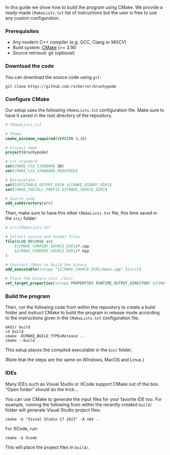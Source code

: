 In this guide we show how to build the program using CMake. We provide a ready-made `CMakeLists.txt` list of instructions but the user is free to use any custom configuration.

### Prerequisites

- Any modern C++ compiler (e.g. GCC, Clang or MGCV)
- Build system: [CMake](https://cmake.org/) (>= 3.16)
- Source retrieval: git (optional)

### Download the code

You can download the source code using `git`:

```shell
git clone https://github.com:rscherrer/brachypode
```

### Configure CMake

Our setup uses the following `CMakeLists.txt` configuration file. Make sure to have it saved in the root directory of the repository.

```cmake
# CMakeLists.txt

# CMake
cmake_minimum_required(VERSION 3.16)

# Project name
project(brachypode)

# C++ standard
set(CMAKE_CXX_STANDARD 20)
set(CMAKE_CXX_STANDARD_REQUIRED)

# Boilerplate
set(EXECUTABLE_OUTPUT_PATH ${CMAKE_BINARY_DIR})
set(CMAKE_INSTALL_PREFIX ${CMAKE_SOURCE_DIR})

# Source code
add_subdirectory(src)
```

Then, make sure to have this other `CMakeLists.txt` file, this time saved in the `src/` folder:

```cmake
# src/CMakeLists.txt

# Collect source and header files
file(GLOB_RECURSE src 
    ${CMAKE_CURRENT_SOURCE_DIR}/*.cpp 
    ${CMAKE_CURRENT_SOURCE_DIR}/*.hpp
)

# Instruct CMake to build the binary
add_executable(setupp "${CMAKE_SOURCE_DIR}/main.cpp" ${src})

# Place the binary into ./bin/
set_target_properties(setupp PROPERTIES RUNTIME_OUTPUT_DIRECTORY ${CMAKE_SOURCE_DIR}/bin/$<0:>)
```

### Build the program

Then, run the following code from within the repository to create a build folder and instruct CMake to build the program in release mode according to the instructions given in the `CMakeLists.txt` configuration file.

```shell 
mkdir build
cd build
cmake -DCMAKE_BUILD_TYPE=Release ..
cmake --build .
```

This setup places the compiled executable in the `bin/` folder.

(Note that the steps are the same on Windows, MacOS and Linux.)

### IDEs

Many IDEs such as Visual Studio or XCode support CMake out of the box. "Open folder" should do the trick...

You can use CMake to generate the input files for your favorite IDE too. For example, running the following from within the recently created `build/` folder will generate Visual Studio project files:

```shell
cmake -G "Visual Studio 17 2022" -A x64 ..
```

For XCode, run:

```shell
cmake -G Xcode    
```

This will place the project files in `build/`.
